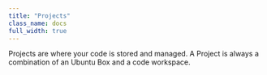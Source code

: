 ```yaml
---
title: "Projects"
class_name: docs
full_width: true
---
```


Projects are where your code is stored and managed. A Project is always a combination of an Ubuntu Box and a code workspace. 

